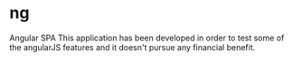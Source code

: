 # ng
Angular SPA
This application has been developed in order to test some of the angularJS features and it doesn't pursue any financial benefit.
